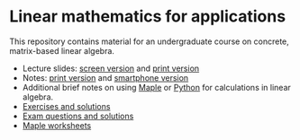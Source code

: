 # Linear mathematics for applications

This repository contains material for an undergraduate course
on concrete, matrix-based linear algebra.

* Lecture slides: [screen version](lectures/all_lectures.pdf) and [print version](lectures/all_handouts.pdf)
* Notes: [print version](notes/linear_mathematics.pdf) and [smartphone version](notes/linear_mathematics_phone.pdf)
* Additional brief notes on using [Maple](notes/maple.pdf) or
  [Python](notes/python.pdf) for calculations in linear algebra.
* [Exercises and solutions](probs/all_probs.pdf)
* [Exam questions and solutions](exams/all_exams.pdf)
* [Maple worksheets](maple)
